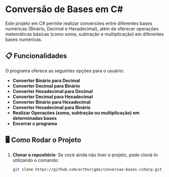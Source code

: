 # Conversão de Bases em C#

Este projeto em C# permite realizar conversões entre diferentes bases numéricas (Binário, Decimal e Hexadecimal), além de oferecer operações matemáticas básicas (como soma, subtração e multiplicação) em diferentes bases numéricas.

## 📋 Funcionalidades

O programa oferece as seguintes opções para o usuário:

- **Converter Binário para Decimal**
- **Converter Decimal para Binário**
- **Converter Hexadecimal para Decimal**
- **Converter Decimal para Hexadecimal**
- **Converter Binário para Hexadecimal**
- **Converter Hexadecimal para Binário**
- **Realizar Operações (soma, subtração ou multiplicação) em determinadas bases**
- **Encerrar o programa**

## 🖥️ Como Rodar o Projeto

1. **Clonar o repositório**:
   Se você ainda não tiver o projeto, pode cloná-lo utilizando o comando:
   ```bash
   git clone https://github.com/arthurigm1/conversao-bases-csharp.git
